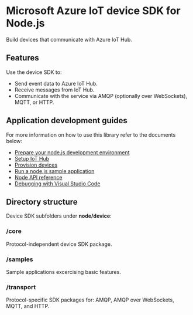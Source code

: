 # Microsoft Azure IoT device SDK for Node.js

Build devices that communicate with Azure IoT Hub.

## Features

Use the device SDK to:
* Send event data to Azure IoT Hub.
* Receive messages from IoT Hub.
* Communicate with the service via AMQP (optionally over WebSockets), MQTT, or HTTP.

## Application development guides
For more information on how to use this library refer to the documents below:
- [Prepare your node.js development environment](../../doc/get_started/node-devbox-setup.md)
- [Setup IoT Hub](../../doc/setup_iothub.md)
- [Provision devices](../../doc/manage_iot_hub.md)
- [Run a node.js sample application](../../doc/get_started/node-run-sample.md)
- [Node API reference](http://azure.github.io/azure-iot-sdks/node/api_reference/azure-iot-device/1.0.3/index.html)
- [Debugging with Visual Studio Code](../../doc/get_started/node-debug-vscode.md)

## Directory structure

Device SDK subfolders under **node/device**:

### /core

Protocol-independent device SDK package.

### /samples

Sample applications excercising basic features.

### /transport

Protocol-specific SDK packages for: AMQP, AMQP over WebSockets, MQTT, and HTTP.
